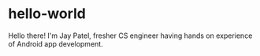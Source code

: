 # hello-world
Hello there!
I'm Jay Patel, fresher CS engineer having hands on experience of Android app development.
